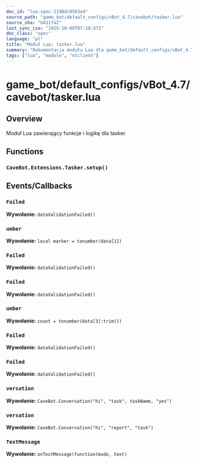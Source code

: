 ```yaml
---
doc_id: "lua-spec-2198dc0563e4"
source_path: "game_bot/default_configs/vBot_4.7/cavebot/tasker.lua"
source_sha: "b411fa2"
last_sync_iso: "2025-10-09T07:28:57Z"
doc_class: "spec"
language: "pl"
title: "Moduł Lua: tasker.lua"
summary: "Dokumentacja modułu Lua dla game_bot/default_configs/vBot_4.7/cavebot/tasker.lua"
tags: ["lua", "module", "otclient"]
---
```


# game_bot/default_configs/vBot_4.7/cavebot/tasker.lua

## Overview

Moduł Lua zawierający funkcje i logikę dla tasker.

## Functions

### `CaveBot.Extensions.Tasker.setup()`

## Events/Callbacks

### `Failed`

**Wywołanie:** `dataValidationFailed()`

### `umber`

**Wywołanie:** `local marker = tonumber(data[1])`

### `Failed`

**Wywołanie:** `dataValidationFailed()`

### `Failed`

**Wywołanie:** `dataValidationFailed()`

### `umber`

**Wywołanie:** `count = tonumber(data[3]:trim())`

### `Failed`

**Wywołanie:** `dataValidationFailed()`

### `Failed`

**Wywołanie:** `dataValidationFailed()`

### `versation`

**Wywołanie:** `CaveBot.Conversation("hi", "task", taskName, "yes")`

### `versation`

**Wywołanie:** `CaveBot.Conversation("hi", "report", "task")`

### `TextMessage`

**Wywołanie:** `onTextMessage(function(mode, text)`
